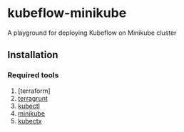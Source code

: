 # kubeflow-minikube
A playground for deploying Kubeflow on Minikube cluster

## Installation

### Required tools
1. [terraform]
2. [terragrunt](https://github.com/gruntwork-io/terragrunt/releases)
3. [kubectl]()
4. [minikube]()
5. [kubectx](https://github.com/ahmetb/kubectx)